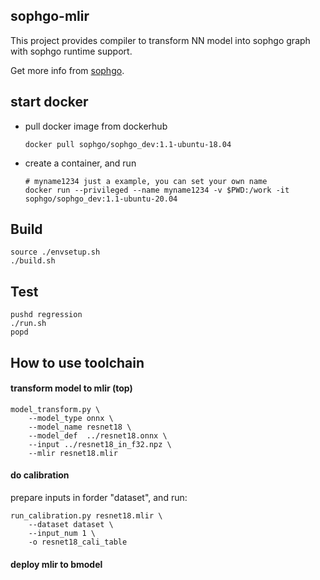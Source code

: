 ## sophgo-mlir

This project provides compiler to transform NN model into sophgo graph with sophgo runtime support.

Get more info from [sophgo](http://sophgo.com).

## start docker

* pull docker image from dockerhub

    ``` shell
    docker pull sophgo/sophgo_dev:1.1-ubuntu-18.04
    ```

* create a container, and run

    ``` shell
    # myname1234 just a example, you can set your own name
    docker run --privileged --name myname1234 -v $PWD:/work -it sophgo/sophgo_dev:1.1-ubuntu-20.04
    ```

## Build

``` shell
source ./envsetup.sh
./build.sh
```

## Test

``` shell
pushd regression
./run.sh
popd
```

## How to use toolchain

#### transform model to mlir (top)

``` shell
model_transform.py \
    --model_type onnx \
    --model_name resnet18 \
    --model_def  ../resnet18.onnx \
    --input ../resnet18_in_f32.npz \
    --mlir resnet18.mlir
```

#### do calibration

prepare inputs in forder "dataset", and run:

``` shell
run_calibration.py resnet18.mlir \
    --dataset dataset \
    --input_num 1 \
    -o resnet18_cali_table
```

#### deploy mlir to bmodel
